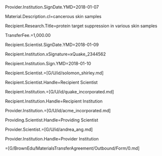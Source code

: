 Provider.Institution.SignDate.YMD=2018-01-07

Material.Description.cl=cancerous skin samples

Recipient.Research.Title=protein target suppression in various skin samples

TransferFee.$=$1,000.00

Recipient.Scientist.SignDate.YMD=2018-01-09

Recipient.Institution.xSignature=xQuake_2344562

Recipient.Institution.Sign.YMD=2018-01-10

Recipient.Scientist.=[G/U/id/solomon_shirley.md]

Recipient.Scientist.Handle=Recipient Scientist

Recipient.Institution.=[G/U/id/quake_incorporated.md]

Recipient.Institution.Handle=Recipient Institution

Provider.Institution.=[G/U/id/acme_incorporated.md]

Providing.Scientist.Handle=Providing Scientist

Provider.Scientist.=[G/U/id/andrea_ang.md]

Provider.Institution.Handle=Provider Institution

=[G/BrownEdu/MaterialsTransferAgreement/Outbound/Form/0.md]
